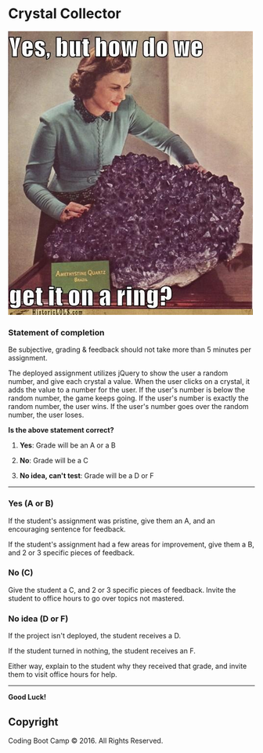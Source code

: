 # Crystal Collector

![Crystal Meme](images/crystalMeme.jpg)

### Statement of completion

Be subjective, grading & feedback should not take more than 5 minutes per assignment.

The deployed assignment utilizes jQuery to show the user a random number, and give each crystal a value. When the user clicks on a crystal, it adds the value to a number for the user. If the user's number is below the random number, the game keeps going. If the user's number is exactly the random number, the user wins. If the user's number goes over the random number, the user loses.

**Is the above statement correct?**

1. **Yes**: Grade will be an A or a B

2. **No**: Grade will be a C

3. **No idea, can't test**: Grade will be a D or F

- - - 

### Yes (A or B)

If the student's assignment was pristine, give them an A, and an encouraging sentence for feedback.

If the student's assignment had a few areas for improvement, give them a B, and 2 or 3 specific pieces of feedback.

### No (C)

Give the student a C, and 2 or 3 specific pieces of feedback. Invite the student to office hours to go over topics not mastered.

### No idea (D or F)

If the project isn't deployed, the student receives a D.

If the student turned in nothing, the student receives an F.

Either way, explain to the student why they received that grade, and invite them to visit office hours for help.

- - - 

**Good Luck!**

## Copyright

Coding Boot Camp © 2016. All Rights Reserved.
